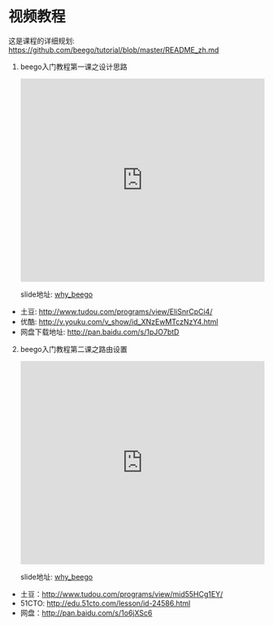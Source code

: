 # 视频教程

这是课程的详细规划:
https://github.com/beego/tutorial/blob/master/README_zh.md

1. beego入门教程第一课之设计思路

	<iframe src="http://www.tudou.com/programs/view/html5embed.action?type=0&code=EliSnrCpCi4&lcode=&resourceId=375194595_06_05_99" allowtransparency="true" scrolling="no" border="0" frameborder="0" style="width:480px;height:400px;"></iframe>
	
	slide地址: [why_beego](http://go-talks.appspot.com/github.com/beego/tutorial/zh/1/why_beego.slide#1)
	
* 土豆: http://www.tudou.com/programs/view/EliSnrCpCi4/
* 优酷: http://v.youku.com/v_show/id_XNzEwMTczNzY4.html
* 网盘下载地址: http://pan.baidu.com/s/1pJO7btD

2. beego入门教程第二课之路由设置

	<iframe src="http://www.tudou.com/programs/view/html5embed.action?type=0&code=mid55HCg1EY&lcode=&resourceId=375194595_06_05_99" allowtransparency="true" scrolling="no" border="0" frameborder="0" style="width:480px;height:400px;"></iframe>
	
	slide地址: [why_beego](http://go-talks.appspot.com/github.com/beego/tutorial/zh/2/router.slide#1)
	
* 土豆：http://www.tudou.com/programs/view/mid55HCg1EY/
* 51CTO: http://edu.51cto.com/lesson/id-24586.html
* 网盘：http://pan.baidu.com/s/1o6jXSc6